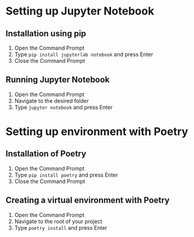 # Setting up Jupyter Notebook

## Installation using pip

1. Open the Command Prompt
2. Type `pip install jupyterlab notebook` and press Enter
3. Close the Command Prompt

## Running Jupyter Notebook

1. Open the Command Prompt
2. Navigate to the desired folder
3. Type `jupyter notebook` and press Enter

# Setting up environment with Poetry

## Installation of Poetry

1. Open the Command Prompt
2. Type `pip install poetry` and press Enter
3. Close the Command Prompt

## Creating a virtual environment with Poetry

1. Open the Command Prompt
2. Navigate to the root of your project
3. Type `poetry install` and press Enter
